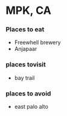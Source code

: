 # MPK, CA

### Places to eat
- Freewhell brewery
- Anjapaar

### places tovisit
- bay trail

### places to avoid
- east palo alto
